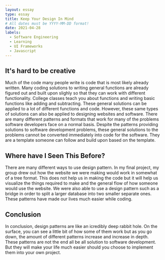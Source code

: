 ```yaml
---
layout: essay
type: essay
title: Keep Your Design In Mind
# All dates must be YYYY-MM-DD format!
date: 2021-04-28
labels:
  - Software Engineering
  - Learning
  - UI Frameworks
  - Javascript
---
```


## It's hard to be creative

Much of the code many people write is code that is most likely already written. Many coding solutions to writing general functions are already figured out and built upon slighly so that they can work with different functionality. College classes teach you about functions and writing basic functions like adding and subtracting. These general solutions can be applied to a lot of different functions and code. However, these same types of solutions can also be applied to designing websites and software. There are many different patterns and formats that work for many of the problems software developers face on a normal basis. Despite the patterns providing solutions to software development problems, these general solutions to the problems cannot be converted immediately into code for the software. They are a template someone can follow and build upon based on the template. 

## Where have I Seen This Before?

There are many different ways to use design pattern. In my final project, my group drew out how the website we were making would work in somewhat of a tree format. This does not help us in making the code but it will help us visualize the things required to make and the general flow of how someone would use the website. We were also able to use a design pattern such as a bridge in order to split a larger database into two smaller separate ones. These patterns have made our lives much easier while coding.

## Conclusion

In conclusion, design patterns are like an icredibly deep rabbit hole. On the surface, you can see a little bit of how some of them work but as you go down, the amount of different patterns increase and increase in depth. These patterns are not the end all be all solution to software development. But they will make your life much easier should you choose to implement them into your own project. 
